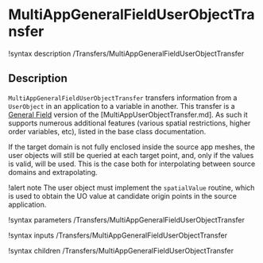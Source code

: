 # MultiAppGeneralFieldUserObjectTransfer

!syntax description /Transfers/MultiAppGeneralFieldUserObjectTransfer

## Description

`MultiAppGeneralFieldUserObjectTransfer` transfers information from a `UserObject` in an application to a variable in another.
This transfer is a [General Field](MultiAppGeneralFieldTransfer.md) version of the [MultiAppUserObjectTransfer.md]. As such it
supports numerous additional features (various spatial restrictions, higher order variables, etc), listed in the base class documentation.

If the target domain is not fully enclosed inside the source app meshes, the user objects will still be queried at each target point,
and, only if the values is valid, will be used. This is the case both for interpolating between source domains and extrapolating.

!alert note
The user object must implement the `spatialValue` routine, which is used to obtain the UO value at candidate origin points in
the source application.

!syntax parameters /Transfers/MultiAppGeneralFieldUserObjectTransfer

!syntax inputs /Transfers/MultiAppGeneralFieldUserObjectTransfer

!syntax children /Transfers/MultiAppGeneralFieldUserObjectTransfer
